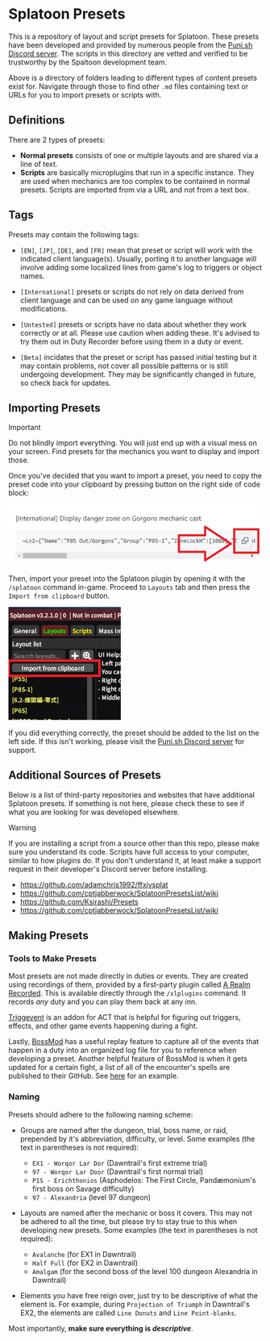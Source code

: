 # Splatoon Presets

This is a repository of layout and script presets for Splatoon. These presets have been developed and provided by numerous people from the [Puni.sh Discord server](https://discord.gg/Zzrcc8kmvy). The scripts in this directory are vetted and verified to be trustworthy by the Spaltoon development team.

Above is a directory of folders leading to different types of content presets exist for. Navigate through those to find other `.md` files containing text or URLs for you to import presets or scripts with.

## Definitions

There are 2 types of presets:

- **Normal presets** consists of one or multiple layouts and are shared via a line of text.
- **Scripts** are basically microplugins that run in a specific instance. They are used when mechanics are too complex to be contained in normal presets. Scripts are imported from via a URL and not from a text box.

## Tags

Presets may contain the following tags:

- `[EN]`, `[JP]`, `[DE]`, and `[FR]` mean that preset or script will work with the indicated client language(s). Usually, porting it to another language will involve adding some localized lines from game's log to triggers or object names.

- `[International]` presets or scripts do not rely on data derived from client language and can be used on any game language without modifications.

- `[Untested]` presets or scripts have no data about whether they work correctly or at all. Please use caution when adding these. It's advised to try them out in Duty Recorder before using them in a duty or event.

- `[Beta]` incidates that the preset or script has passed initial testing but it may contain problems, not cover all possible patterns or is still undergoing development. They may be significantly changed in future, so check back for updates.

## Importing Presets

> [!IMPORTANT]  
> Do not blindly import everything. You will just end up with a visual mess on your screen. Find presets for the mechanics you want to display and import those.

Once you've decided that you want to import a preset, you need to copy the preset code into your clipboard by pressing button on the right side of code block:

![](/docs/images/preset_import/copy_button.png)

Then, import your preset into the Splatoon plugin by opening it with the `/splatoon` command in-game. Proceed to `Layouts` tab and then press the `Import from clipboard` button.

![](/docs/images/preset_import/ingame_import.png)

If you did everything correctly, the preset should be added to the list on the left side. If this isn't working, please visit the [Puni.sh Discord server](https://discord.gg/Zzrcc8kmvy) for support.

## Additional Sources of Presets

Below is a list of third-party repositories and websites that have additional Splatoon presets. If something is not here, please check these to see if what you are looking for was developed elsewhere.

> [!WARNING]
> If you are installing a script from a source other than this repo, please make sure you understand its code. Scripts have full access to your computer, similar to how plugins do. If you don't understand it, at least make a support request in their developer's Discord server before installing.

- https://github.com/adamchris1992/ffxivsplat
- https://github.com/cptjabberwock/SplatoonPresetsList/wiki
- https://github.com/Ksirashi/Presets
- https://github.com/cptjabberwock/SplatoonPresetsList/wiki

## Making Presets

### Tools to Make Presets

Most presets are not made directly in duties or events. They are created using recordings of them, provided by a first-party plugin called [A Realm Recorded](https://github.com/UnknownX7/ARealmRecorded). This is available directly through the `/xlplugins` command. It records _any_ duty and you can play them back at any inn.

[Triggevent](https://github.com/xpdota/event-trigger) is an addon for ACT that is helpful for figuring out triggers, effects, and other game events happening during a fight.

Lastly, [BossMod](https://github.com/awgil/ffxiv_bossmod) has a useful replay feature to capture all of the events that happen in a duty into an organized log file for you to reference when developing a preset. Another helpful feature of BossMod is when it gets updated for a certain fight, a list of all of the encounter's spells are published to their GitHub. See [here](https://github.com/awgil/ffxiv_bossmod/blob/master/BossMod/Modules/Dawntrail/Extreme/Ex1Valigarmanda/Ex1ValigarmandaEnums.cs) for an example.

### Naming

Presets should adhere to the following naming scheme:

- Groups are named after the dungeon, trial, boss name, or raid, prepended by it's abbreviation, difficulty, or level. Some examples (the text in parentheses is not required):

  - `EX1 - Worqor Lar Dor` (Dawntrail's first extreme trial)
  - `97 - Worqor Lar Door` (Dawntrail's first normal trial)
  - `P1S - Erichthonios` (Asphodelos: The First Circle, Pandæmonium's first boss on Savage difficulty)
  - `97 - Alexandria` (level 97 dungeon)

- Layouts are named after the mechanic or boss it covers. This may not be adhered to all the time, but please try to stay true to this when developing new presets. Some examples (the text in parentheses is not required):

  - `Avalanche` (for EX1 in Dawntrail)
  - `Half Full` (for EX2 in Dawntrail)
  - `Amalgam` (for the second boss of the level 100 dungeon Alexandria in Dawntrail)

- Elements you have free reign over, just try to be descriptive of what the element is. For example, during `Projection of Triumph` in Dawntrail's EX2, the elements are called `Line Donuts` and `Line Point-blanks`.

Most importantly, **make sure everything is _descriptive_**.
